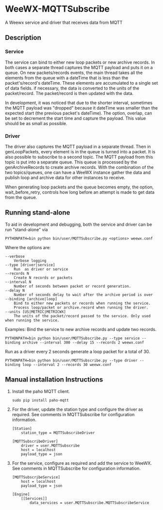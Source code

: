 # WeeWX-MQTTSubscribe
A Weewx service and driver that receives data from MQTT

## Description

### Service
The service can bind to either new loop packets or new archive records. In both cases a separate thread captures the MQTT payload and puts it on a queue. On new packets/records events, the main thread takes all the elements from the queue with a dateTime that is less than the packet's/record's dateTime. These elements are accumulated to a single set of data fields. if necessary, the data is converted to the units of the packet/record. The packet/record is then updated with the data.

In development, it was noticed that due to the shorter interval, sometimes the MQTT payload was "dropped" because it dateTime was smaller than the expected start (the previous packet's dateTime). The option, overlap, can be set to decrement the start time and capture the payload. This value should be as small as possible.

### Driver
The driver also captures the MQTT payload in a separate thread. Then in genLoopPackets, every element is in the queue is turned into a packet. 
It is also possible to subscribe to a second topic. The MQTT payload from this topic is put into a separate queue. This queue is processed by the genArchiveRecords to create archive records. With the combination of the two topics/queues, one can have a WeeWX instance gather the data and publish loop and archive data for other instances to receive.

When generating loop packets and the queue becomes empty, the option, wait_before_retry, controls how long before an attempt is made to get data from the queue.

## Running stand-alone 
To aid in development and debugging, both the service and driver can be run "stand-alone" via

```
PYTHONPATH=bin python bin/user/MQTTSubscribe.py <options> weewx.conf
```

Where the options are:

```
--verbose 
    Verbose logging
--type [driver|service] 
    Run  as driver or service
--records N
    Create N records or packets
--interval N
    Number of seconds between packet or record generation.
--delay N
    Number of seconds delay to wait after the archive period is over
--binding [archive|loop]
    Bind to either new packets or records when running the service.
    Process loop/packet or archive.record when running the driver.
--units [US|METRIC|METRICWX]
    The units of the packet/record passed to the service. Only used when running the service.
```

Examples:
Bind the service to new archive records and update two records.

```
PYTHONPATH=bin python bin/user/MQTTSubscribe.py --type service --binding archive --interval 300 --delay 15 --records 2 weewx.conf
```

Run as a driver every 2 seconds generate a loop packet for a total of 30.

```
PYTHONPATH=bin python bin/user/MQTTSubscribe.py --type driver --binding loop --interval 2 --records 30 weewx.conf
```

## Manual installation Instructions

1. Install the paho MQTT client.

    ```
    sudo pip install paho-mqtt
    ```

2. For the driver, update the station type and configure the driver as required. See comments in MQTTSubscribe for configuration information.

    ```
    [Station]
        station_type = MQTTSubscribeDriver
    
    [MQTTSubscribeDriver]
        driver = user.MQTTSubscribe
        host = localhost
        payload_type = json
    ```
    
3. For the service, configure as required and add the service to WeeWX. See comments in MQTTSubscribe for configuration information.

    ```
    [MQTTSubscribeService]
        host = localhost
        payload_type = json

    [Engine]
        [[Services]]
            data_services = user.MQTTSubscribe.MQTTSubscribeService
     ```
     